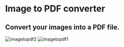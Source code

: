 # Image to PDF converter

## Convert your images into a PDF file.


![imagetopdf2](https://github.com/bloodwarriorr/image-to-pdf/assets/93253836/6a77fc71-aac3-4f3c-ab00-c20b89113656)
![imagetopdf1](https://github.com/bloodwarriorr/image-to-pdf/assets/93253836/f8ed69d0-f72b-48eb-a887-1a4441da636f)
